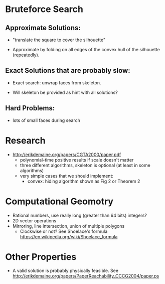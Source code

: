 Bruteforce Search
=================

Approximate Solutions:
----------------------
- "translate the square to cover the silhouette"

- Approximate by folding on all edges of the convex hull of the silhouette (repeatedly).

Exact Solutions that are probably slow:
---------------------------------------
- Exact search: unwrap faces from skeleton.

- Will skeleton be provided as hint with all solutions?

Hard Problems:
--------------
- lots of small faces during search

Research
========
- http://erikdemaine.org/papers/CGTA2000/paper.pdf
  - polynomial-time positive results if scale doesn't matter
  - three different algorithms, skeleton is optional (at least in some algorithms)
  - very simple cases that we should implement:
    * convex: hiding algorithm shown as Fig 2 or Theorem 2

Computational Geomotry
======================
- Rational numbers, use really long (greater than 64 bits) integers?
- 2D vector operations
- Mirroring, line intersection, union of multiple polygons
  * Clockwise or not? See Shoelace's formula https://en.wikipedia.org/wiki/Shoelace_formula

Other Properties
================
- A valid solution is probably physically feasible. See http://erikdemaine.org/papers/PaperReachability_CCCG2004/paper.ps
